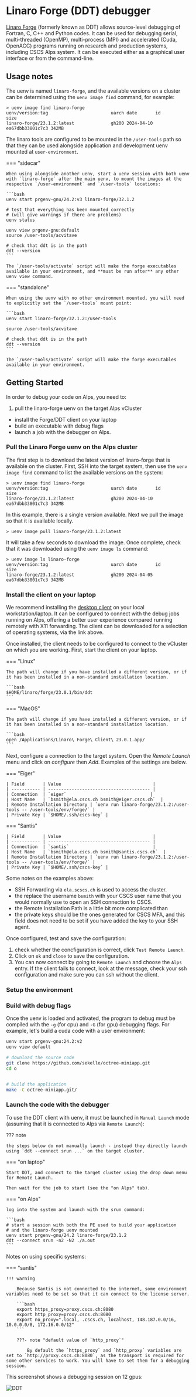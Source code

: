 # Linaro Forge (DDT) debugger

[Linaro Forge](https://www.linaroforge.com/downloadForge) (formerly known as DDT) allows source-level debugging of Fortran,
C, C++ and Python codes. It can be used for debugging serial, multi-threaded
(OpenMP), multi-process (MPI) and accelerated (Cuda, OpenACC) programs running
on research and production systems, including CSCS Alps system. It can be
executed either as a graphical user interface or from the command-line.

## Usage notes

The uenv is named `linaro-forge`, and the available versions on a cluster can be determined using the `uenv image find` command, for example:
```
> uenv image find linaro-forge
uenv/version:tag                        uarch date       id               size
linaro-forge/23.1.2:latest              gh200 2024-04-10 ea67dbb33801c7c3 342MB
```


The linaro tools are configured to be mounted in the `/user-tools` path so that they can be used alongside application and development uenv mounted at `user-environment`.

=== "sidecar"

    When using alongside another uenv, start a uenv session with both uenv with `linaro-forge` after the main uenv, to mount the images at the respective `/user-environment` and `/user-tools` locations:

    ```bash
    uenv start prgenv-gnu/24.2:v3 linaro-forge/32.1.2

    # test that everything has been mounted correctly
    # (will give warnings if there are problems)
    uenv status

    uenv view prgenv-gnu:default
    source /user-tools/acvitave

    # check that ddt is in the path
    ddt --version
    ```

    The `/user-tools/activate` script will make the forge executables available in your environment, and **must be run after** any other uenv view command.

=== "standalone"

    When using the uenv with no other environment mounted, you will need to explicitly set the `/user-tools` mount point:

    ```bash
    uenv start linaro-forge/32.1.2:/user-tools

    source /user-tools/acvitave

    # check that ddt is in the path
    ddt --version
    ```

    The `/user-tools/activate` script will make the forge executables available in your environment.

## Getting Started

In order to debug your code on Alps, you need to:

1. pull the linaro-forge uenv on the target Alps vCluster
- install the Forge/DDT client on your laptop
- build an executable with debug flags
- launch a job with the debugger on Alps.

### Pull the Linaro Forge uenv on the Alps cluster

The first step is to download the latest version of linaro-forge that is available on the cluster.
First, SSH into the target system, then use the `uenv image find` command to list the available versions on the system:

```
> uenv image find linaro-forge
uenv/version:tag                        uarch date       id               size
linaro-forge/23.1.2:latest              gh200 2024-04-10 ea67dbb33801c7c3 342MB
```

In this example, there is a single version available. Next we pull the image so that it is available locally.
```
> uenv image pull linaro-forge/23.1.2:latest
```

It will take a few seconds to download the image. Once complete, check that it was downloaded using the `uenv image ls` command:

```
> uenv image ls linaro-forge
uenv/version:tag                        uarch date       id               size
linaro-forge/23.1.2:latest              gh200 2024-04-05 ea67dbb33801c7c3 342MB
```

### Install the client on your laptop

We recommend installing the [desktop client](https://www.linaroforge.com/downloadForge) on your local workstation/laptop.
It can be configured to connect with the debug jobs running on Alps, offering a better user experience compared running remotely with X11 forwarding.
The client can be downloaded for a selection of operating systems, via the link above.

Once installed, the client needs to be configured to connect to the vCluster on which you are working.
First, start the client on your laptop.

=== "Linux"

    The path will change if you have installed a different version, or if it has been installed in a non-standard installation location.

    ```bash
    $HOME/linaro/forge/23.0.1/bin/ddt
    ```

=== "MacOS"

    The path will change if you have installed a different version, or if it has been installed in a non-standard installation location.

    ```bash
    open /Applications/Linaro\ Forge\ Client\ 23.0.1.app/
    ```

Next, configure a connection to the target system.
Open the *Remote Launch* menu and click on *configure* then *Add*. Examples of the settings are below.

=== "Eiger"

    | Field       | Value                                   |
    | ----------- | --------------------------------------- |
    | Connection  | `eiger`                                |
    | Host Name   | `bsmith@ela.cscs.ch bsmith@eiger.cscs.ch`  |
    | Remote Installation Directory | `uenv run linaro-forge/23.1.2:/user-tools -- /user-tools/env/forge/` |
    | Private Key | `$HOME/.ssh/cscs-key` |

=== "Santis"

    | Field       | Value                                   |
    | ----------- | --------------------------------------- |
    | Connection  | `santis`                                |
    | Host Name   | `bsmith@ela.cscs.ch bsmith@santis.cscs.ch`  |
    | Remote Installation Directory | `uenv run linaro-forge/23.1.2:/user-tools -- /user-tools/env/forge/` |
    | Private Key | `$HOME/.ssh/cscs-key` |


Some notes on the examples above:

* SSH Forwarding via `ela.scscs.ch` is used to access the cluster.
* the replace the username `bsmith` with your CSCS user name that you would normally use to open an SSH connection to CSCS.
* the Remote Installation Path is a little bit more complicated than
* the private keys should be the ones generated for CSCS MFA, and this field does not need to be set if you have added the key to your SSH agent.

Once configured, test and save the configuration:

1. check whether the concfiguration is correct, click `Test Remote Launch`.
2. Click on `ok` and `close` to save the configuration.
3. You can now connect by going to `Remote Launch` and choose the `Alps` entry. If the client fails to connect, look at the message, check your ssh configuration and make sure you can ssh without the client.

### Setup the environment

### Build with debug flags

Once the uenv is loaded and activated, the program to debug must be compiled with the `-g` (for cpu) and `-G` (for gpu) debugging flags. For example, let's build a cuda code with  a user environment:

```bash
uenv start prgenv-gnu:24.2:v2
uenv view default

# download the source code
git clone https://github.com/sekelle/octree-miniapp.git
cd o


# build the application
make -C octree-miniapp.git/
```

### Launch the code with the debugger

To use the DDT client with uenv, it must be launched in `Manual Launch` mode (assuming that it is connected to Alps via `Remote Launch`):

??? note

    the steps below do not manually launch - instead they directly launch using `ddt --connect srun ...` on the target cluster.

=== "on laptop"

    Start DDT, and connect to the target cluster using the drop down menu for Remote Launch.

    Then wait for the job to start (see the "on Alps" tab).

=== "on Alps"

    log into the system and launch with the srun command:

    ```bash
    # start a session with both the PE used to build your application
    # and the linaro-forge uenv mounted
    uenv start prgenv-gnu/24.2 linaro-forge/23.1.2
    ddt --connect srun -n2 -N2 ./a.out
    ```

Notes on using specific systems:

=== "santis"

    !!! warning

        Because Santis is not connected to the internet, some environment variables need to be set so that it can connect to the license server.

        ```bash
        export https_proxy=proxy.cscs.ch:8080
        export http_proxy=proxy.cscs.ch:8080
        export no_proxy=".local, .cscs.ch, localhost, 148.187.0.0/16, 10.0.0.0/8, 172.16.0.0/12"
        ```

        ???- note "default value of `http_proxy`"

            By default the `https_proxy` and `http_proxy` variables are set to `http://proxy.cscs.ch:8080`, as the transport is required for some other services to work. You will have to set them for a debugging session.

This screenshot shows a debugging session on 12 gpus:

![DDT](https://raw.githubusercontent.com/jgphpc/octree-miniapp/ddt/img/ddt.png)
